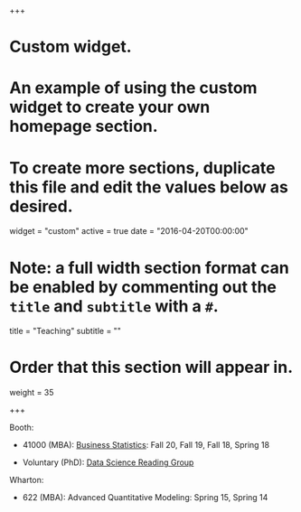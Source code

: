 +++
# Custom widget.
# An example of using the custom widget to create your own homepage section.
# To create more sections, duplicate this file and edit the values below as desired.
widget = "custom"
active = true
date = "2016-04-20T00:00:00"

# Note: a full width section format can be enabled by commenting out the `title` and `subtitle` with a `#`.
title = "Teaching"
subtitle = ""

# Order that this section will appear in.
weight = 35

+++

<!-- This is an example of using the *custom* widget to create your own homepage section.

To remove this section, either delete `content/home/teaching.md` or edit the frontmatter of the file to deactivate the widget by setting `active = false`. -->

Booth:

- 41000 (MBA): [Business Statistics](https://tyliang.github.io/BUS41000/): Fall 20, Fall 19, Fall 18, Spring 18

- Voluntary (PhD): [Data Science Reading Group](https://tyliang.github.io/research/2018/03/09/reading-group.html)

Wharton:

- 622 (MBA): Advanced Quantitative Modeling: Spring 15, Spring 14
